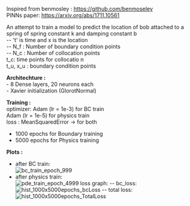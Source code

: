 
Inspired from benmosley : https://github.com/benmoseley <br />
PINNs paper: https://arxiv.org/abs/1711.10561 <br />

An attempt to train a model to predict the location of bob attached to a spring of spring constant k and damping constant b <br />
-- 't' is time and x is the location <br />
-- N_f : Number of boundary condition points <br />
-- N_c : Number of collocation points <br />
  t_c: time points for collocatio n<br />
  t_u,  x_u : boundary condition points <br />

**Architechture :** <br />
    - 8 Dense layers, 20 neurons each <br />
    - Xavier initialization (GlorotNormal) <br />
    
**Training :** <br />
  optimizer: Adam (lr = 1e-3) for BC train <br />
             Adam (lr = 1e-5) for physics train <br />
  loss : MeanSquaredError -> for both <br />

  - 1000 epochs for Boundary training <br />
  - 5000 epochs for Physics training <br />

 **Plots :** <br />
  - after BC train: <br />
    ![bc_train_epoch_999](https://github.com/kir-7/HarmonicOscillator/assets/114975306/29516ff5-9a53-4eab-9104-7622dfe5e241)
  - after physics train: <br />
    ![pde_train_epoch_4999](https://github.com/kir-7/HarmonicOscillator/assets/114975306/eb7bb98b-433e-41ad-96ac-3e4626a753f0)
  loss graph:
    -- bc_loss:
        ![hist_1000x5000epochs_bcLoss](https://github.com/kir-7/HarmonicOscillator/assets/114975306/d13e17b8-5900-4e0c-becd-e68b2be7e74c)
    -- total loss:
        ![hist_1000x5000epochs_TotalLoss](https://github.com/kir-7/HarmonicOscillator/assets/114975306/03428a64-36a0-48db-9840-616638aeda18)


    
